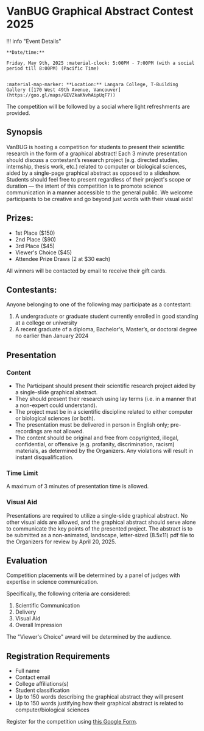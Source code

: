 # VanBUG Graphical Abstract Contest 2025

!!! info "Event Details"
    
    
    **Date/time:**
    
    Friday, May 9th, 2025 :material-clock: 5:00PM - 7:00PM (with a social period till 8:00PM) (Pacific Time)
    
    
    :material-map-marker: **Location:** Langara College, T-Building Gallery ([170 West 49th Avenue, Vancouver](https://goo.gl/maps/GEVZkaKNvhAipUqF7))

The competition will be followed by a social where light refreshments are provided.


## Synopsis

VanBUG is hosting a competition for students to present their scientific research in the form of a graphical abstract! Each 3 minute presentation should discuss a contestant’s research project (e.g. directed studies, internship, thesis work, etc.) related to computer or biological sciences, aided by a single-page graphical abstract as opposed to a slideshow. Students should feel free to present regardless of their project's scope or duration — the intent of this competition is to promote science communication in a manner accessible to the general public. We welcome participants to be creative and go beyond just words with their visual aids!

## Prizes:

- 1st Place ($150)
- 2nd Place ($90)
- 3rd Place ($45)
- Viewer's Choice ($45)
- Attendee Prize Draws (2 at $30 each)

All winners will be contacted by email to receive their gift cards.

## Contestants:

Anyone belonging to one of the following may participate as a contestant:

1. A undergraduate or graduate student currently enrolled in good standing at a college or university
2. A recent graduate of a diploma, Bachelor's, Master’s, or doctoral degree no earlier than January 2024

## Presentation

### Content
* The Participant should present their scientific research project aided by a single-slide graphical abstract. 
* They should present their research using lay terms (i.e. in a manner that a non-expert could understand).
* The project must be in a scientific discipline related to either computer or biological sciences (or both).
* The presentation must be delivered in person in English only; pre-recordings are not allowed.
* The content should be original and free from copyrighted, illegal, confidential, or offensive (e.g. profanity, discrimination, racism) materials, as determined by the Organizers. Any violations will result in instant disqualification.


### Time Limit

A maximum of 3 minutes of presentation time is allowed.

### Visual Aid

Presentations are required to utilize a single-slide graphical abstract. No other visual aids are allowed, and the graphical abstract should serve alone to communicate the key points of the presented project. The abstract is to be submitted as a non-animated, landscape, letter-sized (8.5x11) pdf file to the Organizers for review by April 20, 2025.


## Evaluation

Competition placements will be determined by a panel of judges with expertise in science communication.

Specifically, the following criteria are considered:

1. Scientific Communication
2. Delivery
3. Visual Aid
4. Overall Impression

The "Viewer's Choice" award will be determined by the audience.


## Registration Requirements

* Full name
* Contact email
* College affiliations(s)
* Student classification
* Up to 150 words describing the graphical abstract they will present
* Up to 150 words justifying how their graphical abstract is related to computer/biological sciences

Register for the competition using [this Google Form](https://forms.gle/DNhDSfmzyDQvrNEk8).
